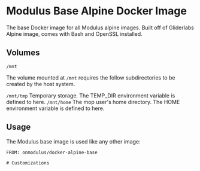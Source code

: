 Modulus Base Alpine Docker Image
=========

The base Docker image for all Modulus alpine images.  Built off of Gliderlabs Alpine image, comes with Bash and OpenSSL installed.

## Volumes

`/mnt`

The volume mounted at `/mnt` requires the follow subdirectories to be created by the host system.

`/mnt/tmp` Temporary storage. The TEMP_DIR environment variable is defined to here.
`/mnt/home` The mop user's home directory. The HOME environment variable is defined to here.

## Usage
The Modulus base image is used like any other image:

```
FROM: onmodulus/docker-alpine-base

# Customizations
```
